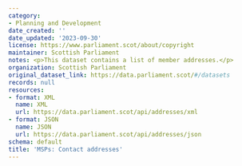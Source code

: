 ```yaml
---
category:
- Planning and Development
date_created: ''
date_updated: '2023-09-30'
license: https://www.parliament.scot/about/copyright
maintainer: Scottish Parliament
notes: <p>This dataset contains a list of member addresses.</p>
organization: Scottish Parliament
original_dataset_link: https://data.parliament.scot/#/datasets
records: null
resources:
- format: XML
  name: XML
  url: https://data.parliament.scot/api/addresses/xml
- format: JSON
  name: JSON
  url: https://data.parliament.scot/api/addresses/json
schema: default
title: 'MSPs: Contact addresses'
---
```

